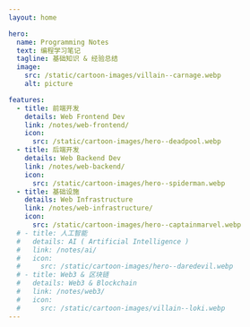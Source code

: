 ```yaml
---
layout: home

hero:
  name: Programming Notes
  text: 编程学习笔记
  tagline: 基础知识 & 经验总结
  image:
    src: /static/cartoon-images/villain--carnage.webp
    alt: picture

features:
  - title: 前端开发
    details: Web Frontend Dev
    link: /notes/web-frontend/
    icon:
      src: /static/cartoon-images/hero--deadpool.webp
  - title: 后端开发
    details: Web Backend Dev
    link: /notes/web-backend/
    icon:
      src: /static/cartoon-images/hero--spiderman.webp
  - title: 基础设施
    details: Web Infrastructure
    link: /notes/web-infrastructure/
    icon:
      src: /static/cartoon-images/hero--captainmarvel.webp
  # - title: 人工智能
  #   details: AI ( Artificial Intelligence )
  #   link: /notes/ai/
  #   icon:
  #     src: /static/cartoon-images/hero--daredevil.webp
  # - title: Web3 & 区块链
  #   details: Web3 & Blockchain
  #   link: /notes/web3/
  #   icon:
  #     src: /static/cartoon-images/villain--loki.webp
---
```

